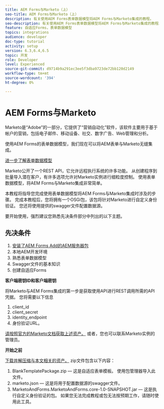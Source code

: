 ```yaml
---
title: AEM Forms与Marketo（上）
seo-title: AEM Forms与Marketo（上）
description: 有关使用AEM Forms表单数据模型将AEM Forms与Marketo集成的教程。
seo-description: 有关使用AEM Forms表单数据模型将AEM Forms与Marketo集成的教程。
feature: 自适应Forms，表单数据模型
topics: integrations
audience: developer
doc-type: tutorial
activity: setup
version: 6.3,6.4,6.5
topic: 开发
role: Developer
level: Experienced
source-git-commit: d9714b9a291ec3ee5f3dba9723de72bb120d2149
workflow-type: tm+mt
source-wordcount: '394'
ht-degree: 0%

---
```



# AEM Forms与Marketo

Marketo是“Adobe”的一部分，它提供了“营销自动化”软件，该软件主要用于基于帐户的营销，包括电子邮件、移动设备、社交、数字广告、Web管理和分析。

使用AEM Forms的表单数据模型，我们现在可以将AEM表单与Marketo无缝集成。

[进一步了解表单数据模型](https://helpx.adobe.com/experience-manager/6-5/forms/using/data-integration.html)

Marketo公开了一个REST API，它允许远程执行系统的许多功能。 从创建程序到批量导入潜在客户，有许多选项允许对Marketo实例进行细粒度控制。 使用表单数据模型，将AEM Forms与Marketo集成非常简单。

本教程将指导您完成使用表单数据模型将AEM Forms与Marketo集成时涉及的步骤。 完成本教程后，您将拥有一个OSGi包，该包将针对Marketo进行自定义身份验证。 您还将使用提供的swagger文件配置数据源。

要开始使用，强烈建议您熟悉先决条件部分中列出的以下主题。

## 先决条件

1. [安装了AEM Forms Add的AEM服务器包](/help/forms/adaptive-forms/installing-aem-form-on-windows-tutorial-use.md)
1. 本地AEM开发环境
1. 熟悉表单数据模型
1. Swagger文件的基本知识
1. 创建自适应Forms

**客户端密钥ID和客户端密钥**

将Marketo与AEM Forms集成的第一步是获取使用API进行REST调用所需的API凭据。 您将需要以下信息

1. client_id
1. client_secret
1. identity_endpoint
1. 身份验证URL。

[请按照官方的Marketo文档获取上述资产。](https://developers.marketo.com/rest-api/) 或者，您也可以联系Marketo实例的管理员。

**开始之前**

[下载并解压缩与本文相关的资产。](assets/aemformsandmarketo.zip) zip文件包含以下内容：

1. BlankTemplatePackage.zip — 这是自适应表单模板。 使用包管理器导入此文件。
1. marketo.json — 这是将用于配置数据源的swagger文件。
1. MarketoAndForms.MarketoAndForms.core-1.0-SNAPSHOT.jar — 这是执行自定义身份验证的包。 如果您无法完成教程或包无法按预期工作，请随时使用此工具。
